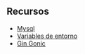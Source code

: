 ## Recursos

* [Mysql](https://www.albertcoronado.com/2019/02/04/acceso-a-la-base-de-datos-mysql-con-go-formacion-golang/)
* [Variables de entorno](https://gobyexample.com/environment-variables)
* [Gin Gonic](https://github.com/gin-gonic/gin)
